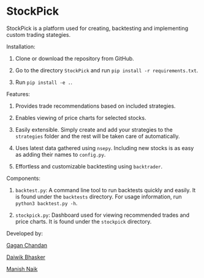 # StockPick

StockPick is a platform used for creating, backtesting and implementing custom trading stategies.

Installation:

1. Clone or download the repository from GitHub.

2. Go to the directory `StockPick` and run `pip install -r requirements.txt`.

3. Run `pip install -e .`.


Features:

1. Provides trade recommendations based on included strategies.

2. Enables viewing of price charts for selected stocks. 

3. Easily extensible. Simply create and add your strategies to the `strategies` folder and the rest will be taken care of automatically.

4. Uses latest data gathered using `nsepy`. Including new stocks is as easy as adding their names to `config.py`.

5. Effortless and customizable backtesting using `backtrader`.


Components:

1. `backtest.py`: A command line tool to run backtests quickly and easily. It is found under the `backtests` directory. For usage information, run `python3 backtest.py -h`. 

2. `stockpick.py`: Dashboard used for viewing recommended trades and price charts. It is found under the `stockpick` directory. 


Developed by:

[Gagan Chandan](https://github.com/gaganchandan)

[Daiwik Bhasker](https://github.com/daiwikR)

[Manish Naik](https://github.com/manishnaik69)


